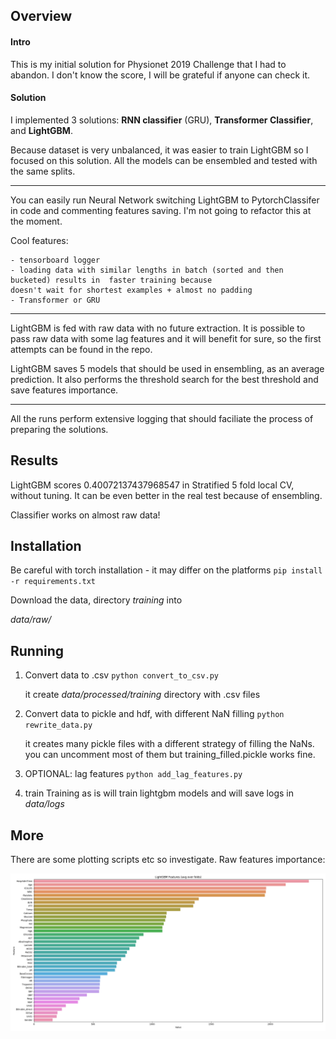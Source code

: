 ## Overview

#### Intro
This is my initial solution for Physionet 2019 Challenge that I had to abandon. 
I don't know the score, I will be grateful if anyone can check it.

#### Solution

I implemented 3 solutions: **RNN classifier** (GRU), **Transformer Classifier**, and **LightGBM**.

Because dataset is very unbalanced, it was easier to train LightGBM so I focused on this solution.
All the models can be ensembled and tested with the same splits.

---

You can easily run Neural Network switching LightGBM to PytorchClassifer in code and commenting features saving.
I'm not going to refactor this at the moment.

Cool features:

    - tensorboard logger
    - loading data with similar lengths in batch (sorted and then bucketed) results in  faster training because 
    doesn't wait for shortest examples + almost no padding
    - Transformer or GRU

---

LightGBM is fed with raw data with no future extraction. It is possible to pass raw data with some lag features
and it will benefit for sure, so the first attempts can be found in the repo.

LightGBM saves 5 models that should be used in ensembling, as an average prediction. It also performs 
the threshold search for the best threshold and save features importance.

---

All the runs perform extensive logging that should faciliate the process of preparing the solutions.


## Results

LightGBM scores 0.40072137437968547 in Stratified 5 fold local CV, without tuning. It can be even better in the real 
test because of ensembling. 

Classifier works on almost raw data!


## Installation

Be careful with torch installation - it may differ on the platforms
``pip install -r requirements.txt``

Download the data, directory _training_ into 

_data/raw/_

## Running

1. Convert data to .csv
    ```python convert_to_csv.py```
    
    it create _data/processed/training_ directory with .csv files

2. Convert data to pickle and hdf, with different NaN filling
    ```python rewrite_data.py```
    
    it creates many pickle files with a different strategy of filling the NaNs. you can uncomment most of them but training_filled.pickle works fine.
   
3. OPTIONAL: lag features
    ```python add_lag_features.py```

4. train
    Training as is will train lightgbm models and will save logs in _data/logs_


## More

There are some plotting scripts etc so investigate. Raw features importance:

![alt text](data/example_faetures_importance.png)

